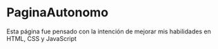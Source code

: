 # PaginaAutonomo
Esta página fue pensado con la intención de mejorar mis habilidades en HTML, CSS y JavaScript
